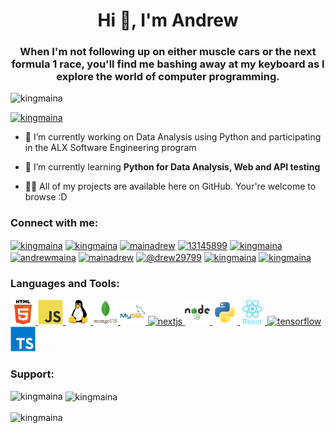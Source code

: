 <h1 align="center">Hi 👋, I'm Andrew</h1>
<h3 align="center">When I'm not following up on either muscle cars or the next formula 1 race, you'll find me bashing away at my keyboard as I explore the world of computer programming.</h3>

<p align="left"> <img src="https://komarev.com/ghpvc/?username=kingmaina&label=Profile%20views&color=0e75b6&style=flat" alt="kingmaina" /> </p>

<p align="left"> <a href="https://github.com/ryo-ma/github-profile-trophy"><img src="https://github-profile-trophy.vercel.app/?username=kingmaina" alt="kingmaina" /></a> </p>

- 🔭 I’m currently working on Data Analysis using Python and participating in the ALX Software Engineering program

- 🌱 I’m currently learning **Python for Data Analysis, Web and API testing**

- 👨‍💻 All of my projects are available here on GitHub. Your're welcome to browse :D

<h3 align="left">Connect with me:</h3>
<p align="left">
<a href="https://codepen.io/kingmaina" target="blank"><img align="center" src="https://raw.githubusercontent.com/rahuldkjain/github-profile-readme-generator/master/src/images/icons/Social/codepen.svg" alt="kingmaina" height="30" width="40" /></a>
<a href="https://dev.to/kingmaina" target="blank"><img align="center" src="https://raw.githubusercontent.com/rahuldkjain/github-profile-readme-generator/master/src/images/icons/Social/devto.svg" alt="kingmaina" height="30" width="40" /></a>
<a href="https://linkedin.com/in/mainadrew" target="blank"><img align="center" src="https://raw.githubusercontent.com/rahuldkjain/github-profile-readme-generator/master/src/images/icons/Social/linked-in-alt.svg" alt="mainadrew" height="30" width="40" /></a>
<a href="https://stackoverflow.com/users/13145899" target="blank"><img align="center" src="https://raw.githubusercontent.com/rahuldkjain/github-profile-readme-generator/master/src/images/icons/Social/stack-overflow.svg" alt="13145899" height="30" width="40" /></a>
<a href="https://codesandbox.com/kingmaina" target="blank"><img align="center" src="https://raw.githubusercontent.com/rahuldkjain/github-profile-readme-generator/master/src/images/icons/Social/codesandbox.svg" alt="kingmaina" height="30" width="40" /></a>
<a href="https://kaggle.com/andrewmaina" target="blank"><img align="center" src="https://raw.githubusercontent.com/rahuldkjain/github-profile-readme-generator/master/src/images/icons/Social/kaggle.svg" alt="andrewmaina" height="30" width="40" /></a>
<a href="https://dribbble.com/mainadrew" target="blank"><img align="center" src="https://raw.githubusercontent.com/rahuldkjain/github-profile-readme-generator/master/src/images/icons/Social/dribbble.svg" alt="mainadrew" height="30" width="40" /></a>
<a href="https://medium.com/@drew29799" target="blank"><img align="center" src="https://raw.githubusercontent.com/rahuldkjain/github-profile-readme-generator/master/src/images/icons/Social/medium.svg" alt="@drew29799" height="30" width="40" /></a>
<a href="https://www.hackerrank.com/kingmaina" target="blank"><img align="center" src="https://raw.githubusercontent.com/rahuldkjain/github-profile-readme-generator/master/src/images/icons/Social/hackerrank.svg" alt="kingmaina" height="30" width="40" /></a>
<a href="https://www.leetcode.com/kingmaina" target="blank"><img align="center" src="https://raw.githubusercontent.com/rahuldkjain/github-profile-readme-generator/master/src/images/icons/Social/leet-code.svg" alt="kingmaina" height="30" width="40" /></a>
</p>

<h3 align="left">Languages and Tools:</h3>
<a href="https://www.w3.org/html/" target="_blank" rel="noreferrer"> <img src="https://raw.githubusercontent.com/devicons/devicon/master/icons/html5/html5-original-wordmark.svg" alt="html5" width="40" height="40"/> </a> <a href="https://developer.mozilla.org/en-US/docs/Web/JavaScript" target="_blank" rel="noreferrer"> <img src="https://raw.githubusercontent.com/devicons/devicon/master/icons/javascript/javascript-original.svg" alt="javascript" width="40" height="40"/> </a> <a href="https://www.linux.org/" target="_blank" rel="noreferrer"> <img src="https://raw.githubusercontent.com/devicons/devicon/master/icons/linux/linux-original.svg" alt="linux" width="40" height="40"/> </a> <a href="https://www.mongodb.com/" target="_blank" rel="noreferrer"> <img src="https://raw.githubusercontent.com/devicons/devicon/master/icons/mongodb/mongodb-original-wordmark.svg" alt="mongodb" width="40" height="40"/> </a> <a href="https://www.mysql.com/" target="_blank" rel="noreferrer"> <img src="https://raw.githubusercontent.com/devicons/devicon/master/icons/mysql/mysql-original-wordmark.svg" alt="mysql" width="40" height="40"/> </a> <a href="https://nextjs.org/" target="_blank" rel="noreferrer"> <img src="https://cdn.worldvectorlogo.com/logos/nextjs-2.svg" alt="nextjs" width="40" height="40"/> </a> <a href="https://nodejs.org" target="_blank" rel="noreferrer"> <img src="https://raw.githubusercontent.com/devicons/devicon/master/icons/nodejs/nodejs-original-wordmark.svg" alt="nodejs" width="40" height="40"/> </a> <a href="https://www.python.org" target="_blank" rel="noreferrer"> <img src="https://raw.githubusercontent.com/devicons/devicon/master/icons/python/python-original.svg" alt="python" width="40" height="40"/> </a> <a href="https://reactjs.org/" target="_blank" rel="noreferrer"> <img src="https://raw.githubusercontent.com/devicons/devicon/master/icons/react/react-original-wordmark.svg" alt="react" width="40" height="40"/> </a>  <a href="https://www.tensorflow.org" target="_blank" rel="noreferrer"> <img src="https://www.vectorlogo.zone/logos/tensorflow/tensorflow-icon.svg" alt="tensorflow" width="40" height="40"/> </a> <a href="https://www.typescriptlang.org/" target="_blank" rel="noreferrer"> <img src="https://raw.githubusercontent.com/devicons/devicon/master/icons/typescript/typescript-original.svg" alt="typescript" width="40" height="40"/> </a>

<h3 align="left">Support:</h3>
<p><img align="left" src="https://github-readme-stats.vercel.app/api/top-langs?username=kingmaina&show_icons=true&locale=en&layout=compact" alt="kingmaina" /></p>

<p>&nbsp;<img align="center" src="https://github-readme-stats.vercel.app/api?username=kingmaina&show_icons=true&locale=en" alt="kingmaina" /></p>

<p><img align="center" src="https://github-readme-streak-stats.herokuapp.com/?user=kingmaina&" alt="kingmaina" /></p>

